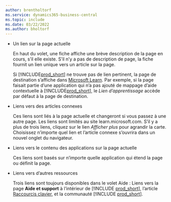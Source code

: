 ```yaml
---
author: brentholtorf
ms.service: dynamics365-business-central
ms.topic: include
ms.date: 03/22/2022
ms.author: bholtorf
---
```

- Un lien sur la page actuelle

  En haut du volet, une fiche affiche une brève description de la page en cours, s’il elle existe. S’il n’y a pas de description de page, la fiche fournit un lien unique vers un article sur la page.  

  Si [!INCLUDE[prod_short](prod_short.md)] ne trouve pas de lien pertinent, la page de destination s’affiche dans [Microsoft Learn](/dynamics365/business-central). Par exemple, si la page faisait partie d’une application qui n’a pas ajouté de mappage d’aide contextuelle à [!INCLUDE[prod_short](prod_short.md)], le *Lien d’apprentissage* accède par défaut à la page de destination.  

- Liens vers des articles connexes

  Ces liens sont liés à la page actuelle et changeront si vous passez à une autre page. Les liens sont limités au site learn.microsoft.com. S’il y a plus de trois liens, cliquez sur le lien *Afficher plus* pour agrandir la carte. Choisissez n’importe quel lien et l’article connexe s’ouvrira dans un nouvel onglet du navigateur.  
- Liens vers le contenu des applications sur la page actuelle  

  Ces liens sont basés sur n’importe quelle application qui étend la page ou définit la page.  
- Liens vers d’autres ressources

  Trois liens sont toujours disponibles dans le volet Aide : Liens vers la page **Aide et support** à l’intérieur de [!INCLUDE [prod_short](prod_short.md)], l’article [Raccourcis clavier](../keyboard-shortcuts.md), et la communauté [!INCLUDE [prod_short](prod_short.md)].  
